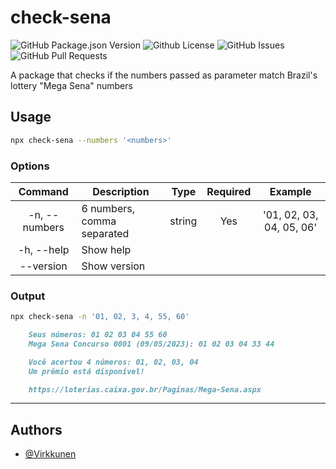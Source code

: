 # check-sena
<img alt="GitHub Package.json Version" src="https://img.shields.io/github/package-json/v/virkkunen/check-sena" /> <img alt="Github License" src="https://img.shields.io/github/license/virkkunen/check-sena" />
<img alt="GitHub Issues" src="https://img.shields.io/github/issues/virkkunen/check-sena" />
<img alt="GitHub Pull Requests" src="https://img.shields.io/github/issues-pr/virkkunen/check-sena" />

A package that checks if the numbers passed as parameter match Brazil's lottery "Mega Sena" numbers

## Usage
```sh
npx check-sena --numbers '<numbers>'
```

### Options

|    Command     |              Description             |  Type  | Required  | Example                  |
|:--------------:|------------------------------------  |:------:|:---------:|:------------------------:|
| -n, --numbers  | 6 numbers, comma separated           | string | Yes       | '01, 02, 03, 04, 05, 06' |
| -h, --help     | Show help                            |        |           |                          |
| --version      | Show version                         |        |           |                          |

### Output
```sh
npx check-sena -n '01, 02, 3, 4, 55, 60'
```

```md
    Seus números: 01 02 03 04 55 60
    Mega Sena Concurso 0001 (09/05/2023): 01 02 03 04 33 44

    Você acertou 4 números: 01, 02, 03, 04
    Um prêmio está disponível!

    https://loterias.caixa.gov.br/Paginas/Mega-Sena.aspx
```

---

## Authors

- [@Virkkunen](https://www.github.com/Virkkunen)